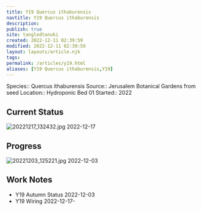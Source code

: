 ```yaml
---
title: Y19 Quercus ithaburensis
navtitle: Y19 Quercus ithaburensis
description: 
publish: true
site: tangledtanuki
created: 2022-12-11 02:39:59
modified: 2022-12-11 02:39:59
layout: layouts/article.njk
tags: 
permalink: /articles/y19.html
aliases: [Y19 Quercus ithaburensis,Y19]
---
```


Species:: Quercus ithaburensis
Source:: Jerusalem Botanical Gardens from seed
Location:: Hydroponic Bed 01
Started:: 2022
## Current Status

![20221217_132432.jpg](/img/20221217_132432.jpg)
2022-12-17

## Progress

![20221203_125221.jpg](/img/20221203_125221.jpg)
2022-12-03

## Work Notes

- Y19 Autumn Status 2022-12-03
- Y19 Wiring 2022-12-17- 

